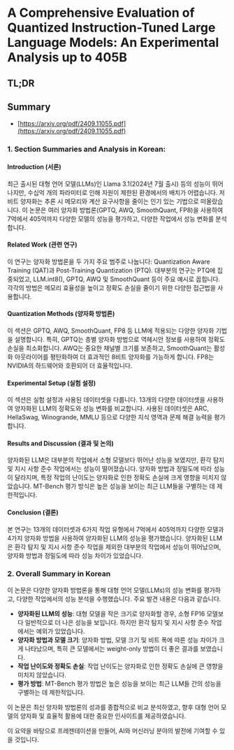 # A Comprehensive Evaluation of Quantized Instruction-Tuned Large Language Models: An Experimental Analysis up to 405B
## TL;DR
## Summary
- [https://arxiv.org/pdf/2409.11055.pdf](https://arxiv.org/pdf/2409.11055.pdf)

### 1. Section Summaries and Analysis in Korean:
#### Introduction (서론)
최근 출시된 대형 언어 모델(LLMs)인 Llama 3.1(2024년 7월 출시) 등의 성능이 뛰어나지만, 수십억 개의 파라미터로 인해 자원이 제한된 환경에서의 배치가 어렵습니다. 저비트 양자화는 추론 시 메모리와 계산 요구사항을 줄이는 인기 있는 기법으로 떠올랐습니다. 이 논문은 여러 양자화 방법론(GPTQ, AWQ, SmoothQuant, FP8)을 사용하여 7억에서 405억까지 다양한 모델의 성능을 평가하고, 다양한 작업에서 성능 변화를 분석합니다.

#### Related Work (관련 연구)
이 연구는 양자화 방법론을 두 가지 주요 범주로 나눕니다: Quantization Aware Training (QAT)과 Post-Training Quantization (PTQ). 대부분의 연구는 PTQ에 집중되었고, LLM.int8(), GPTQ, AWQ 및 SmoothQuant 등이 주요 예시로 꼽힙니다. 각각의 방법은 메모리 효율성을 높이고 정확도 손실을 줄이기 위한 다양한 접근법을 사용합니다.

#### Quantization Methods (양자화 방법론)
이 섹션은 GPTQ, AWQ, SmoothQuant, FP8 등 LLM에 적용되는 다양한 양자화 기법을 설명합니다. 특히, GPTQ는 층별 양자화 방법으로 역헤시안 정보를 사용하여 정확도 손실을 최소화합니다. AWQ는 중요한 채널별 크기를 보존하고, SmoothQuant는 활성화 아웃라이어를 평탄화하여 더 효과적인 8비트 양자화를 가능하게 합니다. FP8는 NVIDIA의 하드웨어와 호환되어 더 효율적입니다.

#### Experimental Setup (실험 설정)
이 섹션은 실험 설정과 사용된 데이터셋을 다룹니다. 13개의 다양한 데이터셋을 사용하여 양자화된 LLM의 정확도와 성능 변화를 비교합니다. 사용된 데이터셋은 ARC, HellaSwag, Winogrande, MMLU 등으로 다양한 지식 영역과 문제 해결 능력을 평가합니다.

#### Results and Discussion (결과 및 논의)
양자화된 LLM은 대부분의 작업에서 소형 모델보다 뛰어난 성능을 보였지만, 환각 탐지 및 지시 사항 준수 작업에서는 성능이 떨어졌습니다. 양자화 방법과 정밀도에 따라 성능이 달라지며, 특정 작업의 난이도는 양자화로 인한 정확도 손실에 크게 영향을 미치지 않았습니다. MT-Bench 평가 방식은 높은 성능을 보이는 최근 LLM들을 구별하는 데 제한적입니다.

#### Conclusion (결론)
본 연구는 13개의 데이터셋과 6가지 작업 유형에서 7억에서 405억까지 다양한 모델과 4가지 양자화 방법을 사용하여 양자화된 LLM의 성능을 평가했습니다. 양자화된 LLM은 환각 탐지 및 지시 사항 준수 작업을 제외한 대부분의 작업에서 성능이 뛰어났으며, 양자화 방법과 정밀도에 따라 성능 차이가 있었습니다.

### 2. Overall Summary in Korean
이 논문은 다양한 양자화 방법론을 통해 대형 언어 모델(LLMs)의 성능 변화를 평가하고, 다양한 작업에서의 성능 분석을 수행했습니다. 주요 발견 내용은 다음과 같습니다.

- **양자화된 LLM의 성능**: 대형 모델을 작은 크기로 양자화할 경우, 소형 FP16 모델보다 일반적으로 더 나은 성능을 보입니다. 하지만 환각 탐지 및 지시 사항 준수 작업에서는 예외가 있었습니다.
- **양자화 방법과 모델 크기**: 양자화 방법, 모델 크기 및 비트 폭에 따른 성능 차이가 크게 나타났으며, 특히 큰 모델에서는 weight-only 방법이 더 좋은 결과를 보였습니다.
- **작업 난이도와 정확도 손실**: 작업 난이도는 양자화로 인한 정확도 손실에 큰 영향을 미치지 않았습니다.
- **평가 방법**: MT-Bench 평가 방법은 높은 성능을 보이는 최근 LLM들 간의 성능을 구별하는 데 제한적입니다.

이 논문은 최신 양자화 방법론의 성과를 종합적으로 비교 분석하였고, 향후 대형 언어 모델의 양자화 및 효율적 활용에 대한 중요한 인사이트를 제공하였습니다.

이 요약을 바탕으로 프레젠테이션을 만들어, AI와 머신러닝 분야의 발전에 기여할 수 있을 것입니다.
